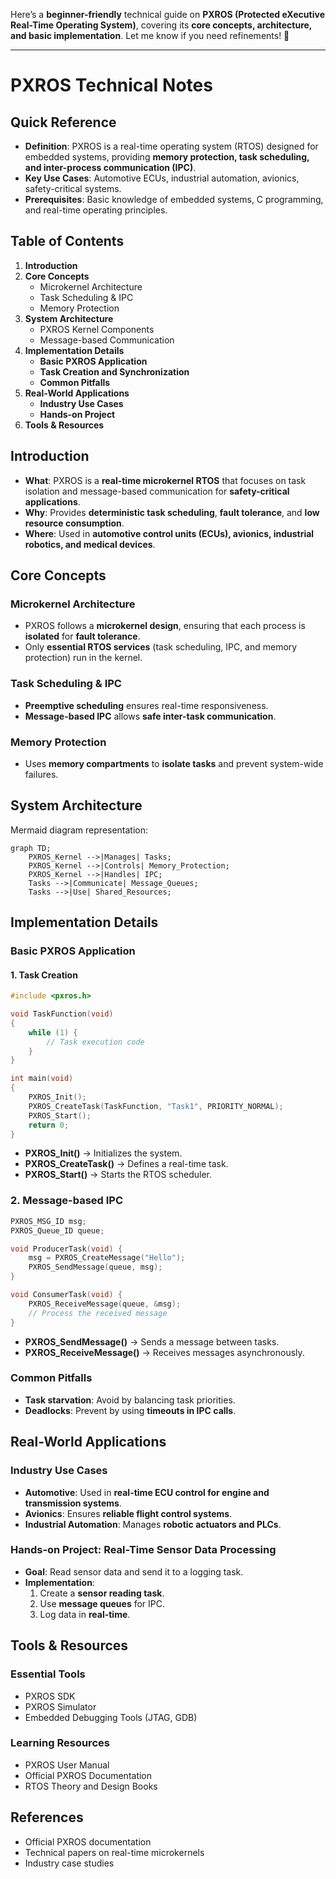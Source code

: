 Here’s a **beginner-friendly** technical guide on **PXROS (Protected eXecutive Real-Time Operating System)**, covering its **core concepts, architecture, and basic implementation**. Let me know if you need refinements! 🚀  

---

# PXROS Technical Notes  

## Quick Reference  
- **Definition**: PXROS is a real-time operating system (RTOS) designed for embedded systems, providing **memory protection, task scheduling, and inter-process communication (IPC)**.  
- **Key Use Cases**: Automotive ECUs, industrial automation, avionics, safety-critical systems.  
- **Prerequisites**: Basic knowledge of embedded systems, C programming, and real-time operating principles.  

## Table of Contents  
1. **Introduction**  
2. **Core Concepts**  
   - Microkernel Architecture  
   - Task Scheduling & IPC  
   - Memory Protection  
3. **System Architecture**  
   - PXROS Kernel Components  
   - Message-based Communication  
4. **Implementation Details**  
   - **Basic PXROS Application**  
   - **Task Creation and Synchronization**  
   - **Common Pitfalls**  
5. **Real-World Applications**  
   - **Industry Use Cases**  
   - **Hands-on Project**  
6. **Tools & Resources**  

## Introduction  
- **What**: PXROS is a **real-time microkernel RTOS** that focuses on task isolation and message-based communication for **safety-critical applications**.  
- **Why**: Provides **deterministic task scheduling**, **fault tolerance**, and **low resource consumption**.  
- **Where**: Used in **automotive control units (ECUs), avionics, industrial robotics, and medical devices**.  

## Core Concepts  

### **Microkernel Architecture**  
- PXROS follows a **microkernel design**, ensuring that each process is **isolated** for **fault tolerance**.  
- Only **essential RTOS services** (task scheduling, IPC, and memory protection) run in the kernel.  

### **Task Scheduling & IPC**  
- **Preemptive scheduling** ensures real-time responsiveness.  
- **Message-based IPC** allows **safe inter-task communication**.  

### **Memory Protection**  
- Uses **memory compartments** to **isolate tasks** and prevent system-wide failures.  

## System Architecture  
Mermaid diagram representation:  

```mermaid
graph TD;
    PXROS_Kernel -->|Manages| Tasks;
    PXROS_Kernel -->|Controls| Memory_Protection;
    PXROS_Kernel -->|Handles| IPC;
    Tasks -->|Communicate| Message_Queues;
    Tasks -->|Use| Shared_Resources;
```

## Implementation Details  

### **Basic PXROS Application**  
#### **1. Task Creation**
```c
#include <pxros.h>

void TaskFunction(void)
{
    while (1) {
        // Task execution code
    }
}

int main(void)
{
    PXROS_Init();
    PXROS_CreateTask(TaskFunction, "Task1", PRIORITY_NORMAL);
    PXROS_Start();
    return 0;
}
```
- **PXROS_Init()** → Initializes the system.  
- **PXROS_CreateTask()** → Defines a real-time task.  
- **PXROS_Start()** → Starts the RTOS scheduler.  

### **2. Message-based IPC**
```c
PXROS_MSG_ID msg;
PXROS_Queue_ID queue;

void ProducerTask(void) {
    msg = PXROS_CreateMessage("Hello");
    PXROS_SendMessage(queue, msg);
}

void ConsumerTask(void) {
    PXROS_ReceiveMessage(queue, &msg);
    // Process the received message
}
```
- **PXROS_SendMessage()** → Sends a message between tasks.  
- **PXROS_ReceiveMessage()** → Receives messages asynchronously.  

### **Common Pitfalls**  
- **Task starvation**: Avoid by balancing task priorities.  
- **Deadlocks**: Prevent by using **timeouts in IPC calls**.  

## Real-World Applications  

### **Industry Use Cases**  
- **Automotive**: Used in **real-time ECU control for engine and transmission systems**.  
- **Avionics**: Ensures **reliable flight control systems**.  
- **Industrial Automation**: Manages **robotic actuators and PLCs**.  

### **Hands-on Project: Real-Time Sensor Data Processing**  
- **Goal**: Read sensor data and send it to a logging task.  
- **Implementation**:  
  1. Create a **sensor reading task**.  
  2. Use **message queues** for IPC.  
  3. Log data in **real-time**.  

## Tools & Resources  

### **Essential Tools**  
- PXROS SDK  
- PXROS Simulator  
- Embedded Debugging Tools (JTAG, GDB)  

### **Learning Resources**  
- PXROS User Manual  
- Official PXROS Documentation  
- RTOS Theory and Design Books  

## References  
- Official PXROS documentation  
- Technical papers on real-time microkernels  
- Industry case studies  
                                                                                                                                                                                                                                                                                                                                                                                                                                                                